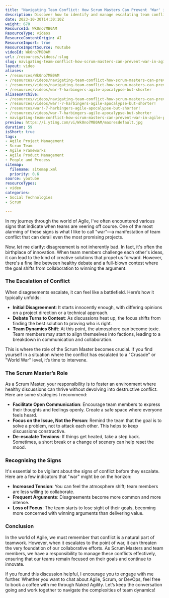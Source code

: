 ```yaml
---
title: "Navigating Team Conflict: How Scrum Masters Can Prevent 'War' in Agile Projects"
description: Discover how to identify and manage escalating team conflicts in Agile. Learn strategies to foster collaboration and keep your projects on track!
date: 2023-10-30T14:30:10Z
weight: 670
ResourceId: Wk0no7MB0AM
ResourceType: videos
ResourceContentOrigin: AI
ResourceImport: true
ResourceImportSource: Youtube
videoId: Wk0no7MB0AM
url: /resources/videos/:slug
slug: navigating-team-conflict-how-scrum-masters-can-prevent-war-in-agile-projects-Wk0no7MB0AM
layout: video
aliases:
- /resources/Wk0no7MB0AM
- /resources/videos/navigating-team-conflict-how-scrum-masters-can-prevent-war-in-agile-projects-Wk0no7MB0AM
- /resources/videos/navigating-team-conflict-how-scrum-masters-can-prevent-war-in-agile-projects
- /resources/videos/war-7-harbingers-agile-apocalypse-but-shorter
aliasesArchive:
- /resources/videos/navigating-team-conflict-how-scrum-masters-can-prevent-war-in-agile-projects
- /resources/videos/war!-7-harbingers-agile-apocalypse-but-shorter!
- /resources/war!-7-harbingers-agile-apocalypse-but-shorter!
- /resources/videos/war-7-harbingers-agile-apocalypse-but-shorter
- navigating-team-conflict-how-scrum-masters-can-prevent-war-in-agile-projects-Wk0no7MB0AM
preview: https://i.ytimg.com/vi/Wk0no7MB0AM/maxresdefault.jpg
duration: 59
isShort: true
tags:
- Agile Project Management
- Scrum Team
- Agile Frameworks
- Agile Product Management
- People and Process
sitemap:
  filename: sitemap.xml
  priority: 0.6
source: youtube
resourceTypes:
- video
categories:
- Social Technologies
- Scrum

---
```

In my journey through the world of Agile, I've often encountered various signs that indicate when teams are veering off course. One of the most alarming of these signs is what I like to call "war"—a manifestation of team conflict that can derail even the most promising projects. 

Now, let me clarify: disagreement is not inherently bad. In fact, it's often the birthplace of innovation. When team members challenge each other's ideas, it can lead to the kind of creative solutions that propel us forward. However, there's a fine line between healthy debate and a full-blown contest where the goal shifts from collaboration to winning the argument. 

### The Escalation of Conflict

When disagreements escalate, it can feel like a battlefield. Here’s how it typically unfolds:

- **Initial Disagreement**: It starts innocently enough, with differing opinions on a project direction or a technical approach.
- **Debate Turns to Contest**: As discussions heat up, the focus shifts from finding the best solution to proving who is right.
- **Team Dynamics Shift**: At this point, the atmosphere can become toxic. Team members may start to align themselves into factions, leading to a breakdown in communication and collaboration.

This is where the role of the Scrum Master becomes crucial. If you find yourself in a situation where the conflict has escalated to a "Crusade" or "World War" level, it’s time to intervene. 

### The Scrum Master’s Role

As a Scrum Master, your responsibility is to foster an environment where healthy discussions can thrive without devolving into destructive conflict. Here are some strategies I recommend:

- **Facilitate Open Communication**: Encourage team members to express their thoughts and feelings openly. Create a safe space where everyone feels heard.
- **Focus on the Issue, Not the Person**: Remind the team that the goal is to solve a problem, not to attack each other. This helps to keep discussions constructive.
- **De-escalate Tensions**: If things get heated, take a step back. Sometimes, a short break or a change of scenery can help reset the mood.

### Recognising the Signs

It's essential to be vigilant about the signs of conflict before they escalate. Here are a few indicators that "war" might be on the horizon:

- **Increased Tension**: You can feel the atmosphere shift; team members are less willing to collaborate.
- **Frequent Arguments**: Disagreements become more common and more intense.
- **Loss of Focus**: The team starts to lose sight of their goals, becoming more concerned with winning arguments than delivering value.

### Conclusion

In the world of Agile, we must remember that conflict is a natural part of teamwork. However, when it escalates to the point of war, it can threaten the very foundation of our collaborative efforts. As Scrum Masters and team members, we have a responsibility to manage these conflicts effectively, ensuring that our teams remain focused on their goals and continue to innovate.

If you found this discussion helpful, I encourage you to engage with me further. Whether you want to chat about Agile, Scrum, or DevOps, feel free to book a coffee with me through Naked Agility. Let’s keep the conversation going and work together to navigate the complexities of team dynamics!
